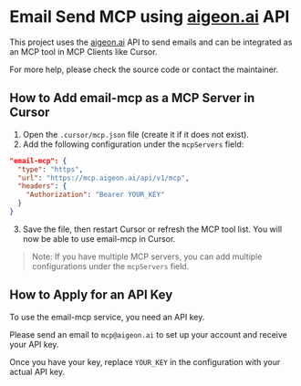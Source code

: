 # Email Send MCP using [aigeon.ai](https://www.aigeon.ai) API

This project uses the [aigeon.ai](https://www.aigeon.ai) API to send emails and can be integrated as an MCP tool in MCP Clients like Cursor.


For more help, please check the source code or contact the maintainer.

## How to Add email-mcp as a MCP Server in Cursor

1. Open the `.cursor/mcp.json` file (create it if it does not exist).
2. Add the following configuration under the `mcpServers` field:

```json
"email-mcp": {
  "type": "https",
  "url": "https://mcp.aigeon.ai/api/v1/mcp",
  "headers": {
    "Authorization": "Bearer YOUR_KEY"
  }
}
```

3. Save the file, then restart Cursor or refresh the MCP tool list. You will now be able to use email-mcp in Cursor.

> Note: If you have multiple MCP servers, you can add multiple configurations under the `mcpServers` field.

## How to Apply for an API Key

To use the email-mcp service, you need an API key.

Please send an email to `mcp@aigeon.ai` to set up your account and receive your API key.

Once you have your key, replace `YOUR_KEY` in the configuration with your actual API key.
